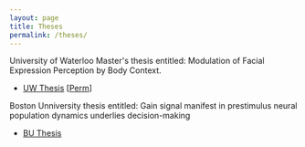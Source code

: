 ```yaml
---
layout: page
title: Theses
permalink: /theses/
---
```

 
University of Waterloo Master's thesis entitled: Modulation of Facial Expression Perception by Body Context.

* [UW Thesis](/pdfs/UWThesis.pdf) [[Perm](http://hdl.handle.net/10012/8997)]
 
Boston Unniversity thesis entitled: Gain signal manifest in prestimulus neural population dynamics underlies decision-making

* [BU Thesis](https://hdl.handle.net/2144/43704)




